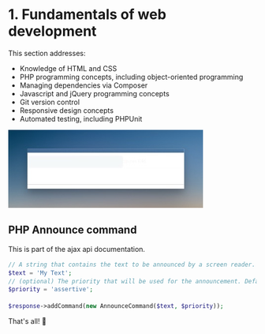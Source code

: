 # 1. Fundamentals of web development

This section addresses:
* Knowledge of HTML and CSS
* PHP programming concepts, including object-oriented programming
* Managing dependencies via Composer
* Javascript and jQuery programming concepts
* Git version control
* Responsive design concepts
* Automated testing, including PHPUnit

![alt text](<CleanShot 2025-02-04 at 16.09.32.jpg>)

## PHP Announce command

This is part of the ajax api documentation.

```php
// A string that contains the text to be announced by a screen reader.
$text = 'My Text';
// (optional) The priority that will be used for the announcement. Defaults to NULL which will not set a 'priority' in the response sent to the client and therefore the JavaScript Drupal.announce() default of 'polite' will be used for the message. Options: 'off','polite','assertive'. See https://www.w3.org/TR/wai-aria-1.1/#aria-live .
$priority = 'assertive';

$response->addCommand(new AnnounceCommand($text, $priority));
```

That's all! 🎉

